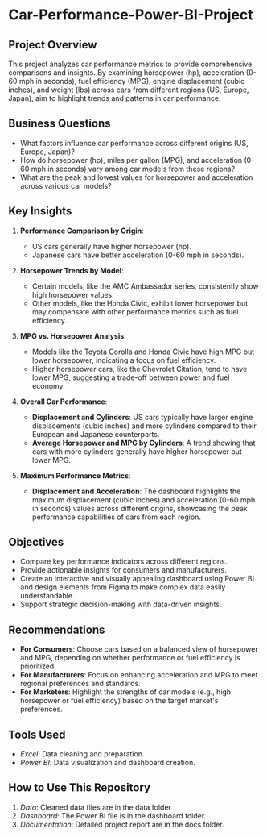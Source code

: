# Car-Performance-Power-BI-Project
## Project Overview
This project analyzes car performance metrics to provide comprehensive comparisons and insights. By examining horsepower (hp), acceleration (0-60 mph in seconds), fuel efficiency (MPG), engine displacement (cubic inches), and weight (lbs) across cars from different regions (US, Europe, Japan),  aim to highlight trends and patterns in car performance.

## Business Questions
- What factors influence car performance across different origins (US, Europe, Japan)?
- How do horsepower (hp), miles per gallon (MPG), and acceleration (0-60 mph in seconds) vary among car models from these regions?
- What are the peak and lowest values for horsepower and acceleration across various car models?

## Key Insights
1. **Performance Comparison by Origin**:
   - US cars generally have higher horsepower (hp).
   - Japanese cars have better acceleration (0-60 mph in seconds).

2. **Horsepower Trends by Model**:
   - Certain models, like the AMC Ambassador series, consistently show high horsepower values.
   - Other models, like the Honda Civic, exhibit lower horsepower but may compensate with other performance metrics such as fuel efficiency.

3. **MPG vs. Horsepower Analysis**:
   - Models like the Toyota Corolla and Honda Civic have high MPG but lower horsepower, indicating a focus on fuel efficiency.
   - Higher horsepower cars, like the Chevrolet Citation, tend to have lower MPG, suggesting a trade-off between power and fuel economy.

4. **Overall Car Performance**:
   - **Displacement and Cylinders**: US cars typically have larger engine displacements (cubic inches) and more cylinders compared to their European and Japanese counterparts.
   - **Average Horsepower and MPG by Cylinders**: A trend showing that cars with more cylinders generally have higher horsepower but lower MPG.

5. **Maximum Performance Metrics**:
   - **Displacement and Acceleration**: The dashboard highlights the maximum displacement (cubic inches) and acceleration (0-60 mph in seconds) values across different origins, showcasing the peak performance capabilities of cars from each region.

## Objectives
- Compare key performance indicators across different regions.
- Provide actionable insights for consumers and manufacturers.
- Create an interactive and visually appealing dashboard using Power BI and design elements from Figma to make complex data easily understandable.
- Support strategic decision-making with data-driven insights.

## Recommendations
- **For Consumers**: Choose cars based on a balanced view of horsepower and MPG, depending on whether performance or fuel efficiency is prioritized.
- **For Manufacturers**: Focus on enhancing acceleration and MPG to meet regional preferences and standards.
- **For Marketers**: Highlight the strengths of car models (e.g., high horsepower or fuel efficiency) based on the target market's preferences.

## Tools Used
- *Excel*: Data cleaning and preparation.
- *Power BI*: Data visualization and dashboard creation.


## How to Use This Repository
1. *Data*:  Cleaned data files are in the data folder
2. *Dashboard*: The Power BI file is in the dashboard folder.
3. *Documentation*: Detailed project report  are in the docs folder.
